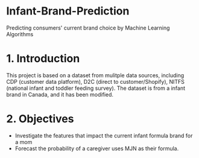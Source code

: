 # Infant-Brand-Prediction
Predicting consumers' current brand choice by Machine Learning Algorithms

# 1. Introduction

This project is based on a dataset from mulitple data sources, including CDP (customer data platform), D2C (direct to customer/Shopify), NITFS (national infant and toddler feeding survey). The dataset is from a infant brand in Canada, and it has been modified. 

# 2. Objectives

* Investigate the features that impact the current infant formula brand for a mom
* Forecast the probability of a caregiver uses MJN as their formula.
